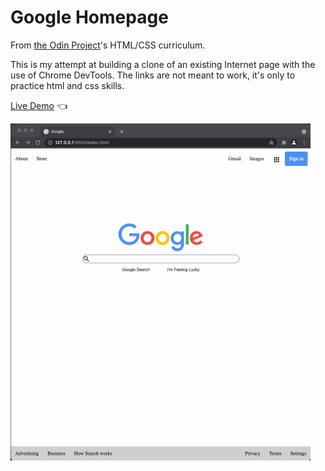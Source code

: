 # Google Homepage

From [the Odin Project](http://www.theodinproject.com/courses/web-development-101/lessons/html-css)'s HTML/CSS curriculum.

This is my attempt at building a clone of an existing Internet page with the use of Chrome DevTools. The links are not meant to work, it's only to practice html and css skills.

[Live Demo](https://kamyar-mazloom.github.io/google-homepage/) :point_left:

![Google Homepage Demo](demo/google-homepage-demo.gif)


